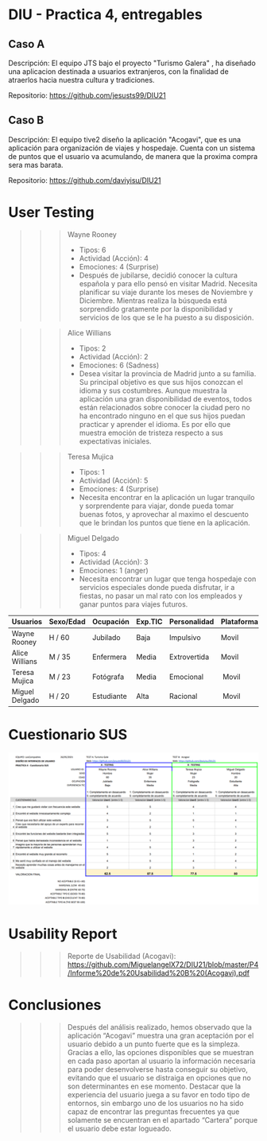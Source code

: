 # DIU - Practica 4, entregables

## Caso A

Descripción: El equipo JTS bajo el proyecto "Turismo Galera" , ha diseñado una aplicacion destinada a usuarios extranjeros, con la finalidad de atraerlos hacia nuestra cultura y tradiciones.

Repositorio: https://github.com/jesusts99/DIU21

## Caso B

Descripción: El equipo tive2 diseño la aplicación "Acogavi", que es una aplicación para organización de viajes y hospedaje. Cuenta con un sistema de puntos que el usuario va acumulando, de manera que la proxima compra sera mas barata.

Repositorio: https://github.com/daviyisu/DIU21


# User Testing

>>> Wayne Rooney
>>> - Tipos: 6
>>> - Actividad (Acción): 4
>>> - Emociones: 4 (Surprise)
>>> - Después de jubilarse, decidió conocer la cultura española y para ello pensó en visitar Madrid. Necesita planificar su viaje durante los meses de Noviembre y Diciembre. Mientras realiza la búsqueda está sorprendido gratamente por la disponibilidad y servicios de los que se le ha puesto a su disposición.

>>> Alice Willians
>>> - Tipos: 2
>>> - Actividad (Acción): 2
>>> - Emociones: 6 (Sadness)
>>> - Desea visitar la provincia de Madrid junto a su familia. Su principal objetivo es que sus hijos conozcan el idioma y sus costumbres. Aunque muestra la aplicación una gran disponibilidad de eventos, todos están relacionados sobre conocer la ciudad pero no ha encontrado ninguno en el que sus hijos puedan practicar y aprender el idioma. Es por ello que muestra emoción de tristeza respecto a sus expectativas iniciales.

>>> Teresa Mujica
>>> - Tipos: 1
>>> - Actividad (Acción): 5
>>> - Emociones: 4 (Surprise)
>>> - Necesita encontrar en la aplicación un lugar tranquilo y sorprendente para viajar, donde pueda tomar buenas fotos, y aprovechar al maximo el descuento que le brindan los puntos que tiene en la aplicación.

>>> Miguel Delgado
>>> - Tipos: 4
>>> - Actividad (Acción): 3
>>> - Emociones: 1 (anger)
>>> - Necesita encontrar un lugar que tenga hospedaje con servicios especiales donde pueda disfrutar, ir a fiestas, no pasar un mal rato con los empleados y ganar puntos para viajes futuros.



| Usuarios | Sexo/Edad     | Ocupación   |  Exp.TIC    | Personalidad | Plataforma | TestA/B
| ------------- | -------- | ----------- | ----------- | -----------  | ---------- | ----
| Wayne Rooney  | H / 60   | Jubilado    | Baja        | Impulsivo    | Movil      | A 
| Alice Willians| M / 35   | Enfermera   | Media       | Extrovertida | Movil      | A 
| Teresa Mujica | M / 23   | Fotógrafa   | Media       | Emocional    | Movil      | B 
| Miguel Delgado| H / 20   | Estudiante  | Alta        | Racional     | Movil      | B 


# Cuestionario SUS

![LosCompadres-SUS](img/LosCompadres-SUS.png) 


# Usability Report

>>> Reporte de Usabilidad (Acogavi): https://github.com/MiguelangelX72/DIU21/blob/master/P4/Informe%20de%20Usabilidad%20B%20(Acogavi).pdf

# Conclusiones

>>> Después del análisis realizado, hemos observado que la aplicación “Acogavi” muestra una gran aceptación por el usuario debido a un punto fuerte que es la simpleza. Gracias a ello, las opciones disponibles que se muestran en cada paso aportan al usuario la información necesaria para poder desenvolverse hasta conseguir su objetivo, evitando que el usuario se distraiga en opciones que no son determinantes en ese momento. Destacar que la experiencia del usuario juega a su favor en todo tipo de entornos, sin embargo uno de los usuarios no ha sido capaz de encontrar las preguntas frecuentes ya que solamente se encuentran en el apartado “Cartera” porque el usuario debe estar logueado. 
